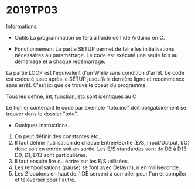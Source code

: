 ﻿# 2019TP03
Informations:
- Outils
La programmation se fera à l'aide de l'ide Arduino en C.

- Fonctionnement
La partie SETUP permet de faire les initialisations nécessaires au paramétrage.
Le code est exécuté une seule fois au démarrage et à chaque redémarrage.

La partie LOOP est l'équivalent d'un While sans condition d'arrêt.
Le code est exécuté juste après le SETUP jusqu'à la dernière ligne et recommence sans arrêt.
C'est ici que ce trouve le coeur du programme.

Tous les define, int, function, etc sont identiques au C

Le fichier contenant le code par exemple "toto.ino" doit obligatoirement se trouver dans le dossier "toto".

- Quelques instructions...
1) On peut définir des constantes etc...
2) Il faut définir l'utilisation de chaque Entrée/Sortie (E/S, Input/Output, I/O) donc soit en entrée soit en sortie.
Les E/S standardes vont de D2 à D13. D0, D1, D13 sont particulières.
3) Il faut ensuite lire ou écrire sur les E/S utilisées.
4) Les temporisations (pause) se font avec Delay(n), n en milliseconde.
5) Les 2 boutons en haut de l'IDE servent à compiler pour l'un et compiler et téléverser pour l'autre.
